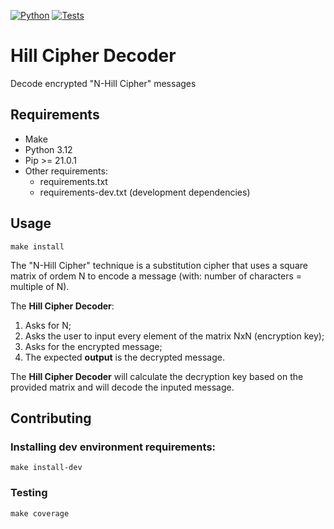 [![Python](https://img.shields.io/badge/python-3.12-green)](https://www.python.org)
[![Tests](https://github.com/freitasgst/hill-cipher-decoder/workflows/Tests/badge.svg)](https://github.com/feitasgst/hill-cipher-decoder/actions)
# Hill Cipher Decoder
Decode encrypted "N-Hill Cipher" messages

## Requirements
- Make
- Python 3.12
- Pip >= 21.0.1
- Other requirements: 
    - requirements.txt 
    - requirements-dev.txt (development dependencies)

## Usage
```
make install
```
The "N-Hill Cipher" technique is a substitution cipher that uses a square matrix of ordem N to encode a message 
(with: number of characters = multiple of N).

The **Hill Cipher Decoder**: 
1. Asks for N;
2. Asks the user to input every element of the matrix NxN (encryption key);
3. Asks for the encrypted message;
4. The expected **output** is the decrypted message. 

The **Hill Cipher Decoder** will calculate the decryption key based on the provided matrix and will decode the inputed message. 

## Contributing

### Installing dev environment requirements:
```
make install-dev
```

### Testing
```
make coverage
```
